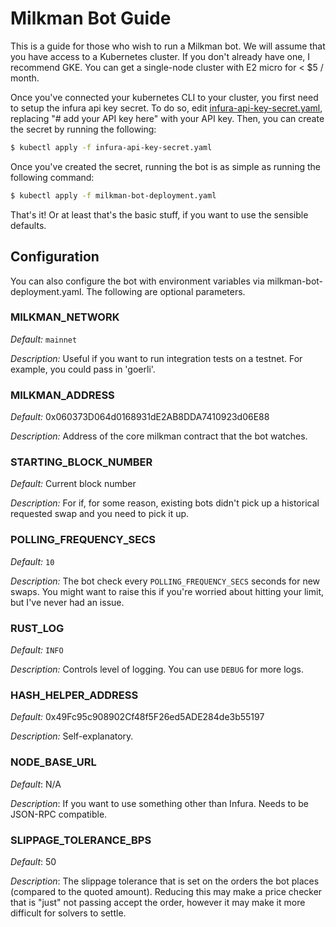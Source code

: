 # Milkman Bot Guide

This is a guide for those who wish to run a Milkman bot. We will assume that you
have access to a Kubernetes cluster. If you don't already have one, I recommend
GKE. You can get a single-node cluster with E2 micro for < $5 / month.

Once you've connected your kubernetes CLI to your cluster, you first need to setup
the infura api key secret. To do so, edit [infura-api-key-secret.yaml](./infura-api-key-secret.yaml), 
replacing "# add your API key here" with your API key. Then, you can create the
secret by running the following:

```bash
$ kubectl apply -f infura-api-key-secret.yaml
```

Once you've created the secret, running the bot is as simple as running the following
command:

```bash
$ kubectl apply -f milkman-bot-deployment.yaml
```

That's it! Or at least that's the basic stuff, if you want to use the sensible defaults.

## Configuration

You can also configure the bot with environment variables via milkman-bot-deployment.yaml.
The following are optional parameters.

### MILKMAN_NETWORK

*Default:* 
`mainnet`

*Description:*
Useful if you want to run integration tests on a testnet. For example, you could
pass in 'goerli'.
            
### MILKMAN_ADDRESS

*Default:*
0x060373D064d0168931dE2AB8DDA7410923d06E88

*Description:*
Address of the core milkman contract that the bot watches.

### STARTING_BLOCK_NUMBER

*Default:*
Current block number

*Description:*
For if, for some reason, existing bots didn't pick up a historical requested swap
and you need to pick it up.

### POLLING_FREQUENCY_SECS

*Default:*
`10`

*Description:*
The bot check every `POLLING_FREQUENCY_SECS` seconds for new swaps. You might
want to raise this if you're worried about hitting your limit, but I've never had
an issue.

### RUST_LOG

*Default:*
`INFO`

*Description:*
Controls level of logging. You can use `DEBUG` for more logs.

### HASH_HELPER_ADDRESS

*Default:*
0x49Fc95c908902Cf48f5F26ed5ADE284de3b55197

*Description:*
Self-explanatory.


### NODE_BASE_URL

*Default*:
N/A

*Description*:
If you want to use something other than Infura. Needs to be JSON-RPC compatible. 

### SLIPPAGE_TOLERANCE_BPS

*Default*:
50

*Description*:
The slippage tolerance that is set on the orders the bot places (compared to the quoted amount). Reducing this may make a price checker that is "just" not passing accept the order, however it may make it more difficult for solvers to settle.
